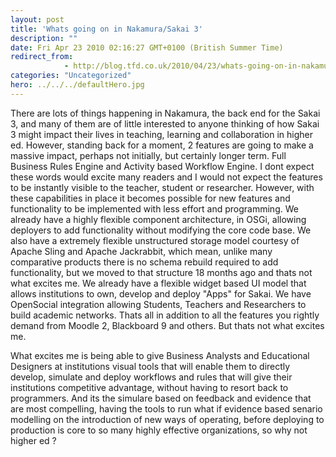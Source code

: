 ```yaml
---
layout: post
title: 'Whats going on in Nakamura/Sakai 3'
description: ""
date: Fri Apr 23 2010 02:16:27 GMT+0100 (British Summer Time)
redirect_from: 
            - http://blog.tfd.co.uk/2010/04/23/whats-going-on-in-nakamurasakai-3/
categories: "Uncategorized"
hero: ../../../defaultHero.jpg
---
```

There are lots of things happening in Nakamura, the back end for the Sakai 3, and many of them are of little interested to anyone thinking of how Sakai 3 might impact their lives in teaching, learning and collaboration in higher ed. However, standing back for a moment, 2 features are going to make a massive impact, perhaps not initially, but certainly longer term. Full Business Rules Engine and Activity based Workflow Engine. I dont expect these words would excite many readers and I would not expect the features to be instantly visible to the teacher, student or researcher. However, with these capabilities in place it becomes possible for new features and functionality to be implemented with less effort and programming. We already have a highly flexible component architecture, in OSGi, allowing deployers to add functionality without modifying the core code base. We also have a extremely flexible unstructured storage model courtesy of Apache Sling and Apache Jackrabbit, which mean, unlike many comparative products there is no schema rebuild required to add functionality, but we moved to that structure 18 months ago and thats not what excites me. We already have a flexible widget based UI model that allows institutions to own, develop and deploy "Apps" for Sakai. We have OpenSocial integration allowing Students, Teachers and Researchers to build academic networks. Thats all in addition to all the features you rightly demand from Moodle 2, Blackboard 9 and others. But thats not what excites me.

What excites me is being able to give Business Analysts and Educational Designers at institutions visual tools that will enable them to directly develop, simulate and deploy workflows and rules that will give their institutions competitive advantage, without having to resort back to programmers. And its the simulare based on feedback and evidence that are most compelling, having the tools to run what if evidence based senario modelling on the introduction of new ways of operating, before deploying to production is core to so many highly effective organizations, so why not higher ed ?
